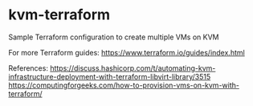 # kvm-terraform
Sample Terraform configuration to create multiple VMs on KVM

For more Terraform guides:
https://www.terraform.io/guides/index.html

References: 
https://discuss.hashicorp.com/t/automating-kvm-infrastructure-deployment-with-terraform-libvirt-library/3515
https://computingforgeeks.com/how-to-provision-vms-on-kvm-with-terraform/
            
